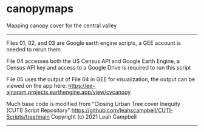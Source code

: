 # canopymaps
Mapping canopy cover for the central valley
***************************************************************************************
Files 01, 02, and 03 are Google earth engine scripts, a GEE account is needed to rerun them

File 04 accesses both the US Census API and Google Earth Engine, a Census API key and access to a Google Drive is required to run this script

File 05 uses the output of File 04 in GEE for visualization, the output can be viewed on the app here:
https://ee-ajnaram.projects.earthengine.app/view/cvcanopy

Much base code is modified from "Closing Urban Tree cover Inequity (CUTI) Script Repository" 
https://github.com/leahscampbell/CUTI-Scripts/tree/main Copyright (c) 2021 Leah Campbell
**************************************************************************************




